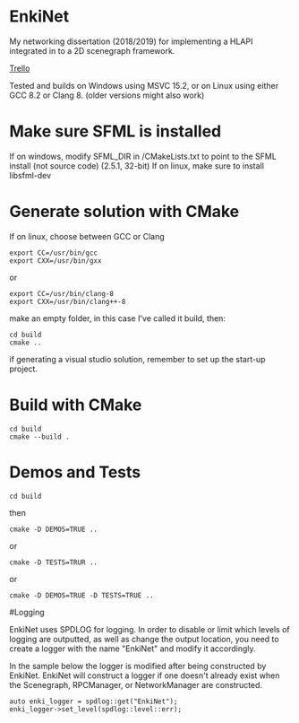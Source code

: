 # EnkiNet
My networking dissertation (2018/2019) for implementing a HLAPI integrated in to a 2D scenegraph framework.

[Trello](https://trello.com/b/vID8EWtE/enkinet)

Tested and builds on Windows using MSVC 15.2, or on Linux using either GCC 8.2 or Clang 8. (older versions might also work)

# Make sure SFML is installed
If on windows, modify SFML_DIR in /CMakeLists.txt to point to the SFML install (not source code) (2.5.1, 32-bit)
If on linux, make sure to install libsfml-dev

# Generate solution with CMake

If on linux, choose between GCC or Clang

````
export CC=/usr/bin/gcc
export CXX=/usr/bin/gxx
````

or

````
export CC=/usr/bin/clang-8
export CXX=/usr/bin/clang++-8
````

make an empty folder, in this case I've called it build, then:


````
cd build
cmake ..
````

if generating a visual studio solution, remember to set up the start-up project.

# Build with CMake
````
cd build
cmake --build .
````

# Demos and Tests

`cd build`

then

`cmake -D DEMOS=TRUE ..`

or

`cmake -D TESTS=TRUR ..`

or

`cmake -D DEMOS=TRUE -D TESTS=TRUE ..`

#Logging

EnkiNet uses SPDLOG for logging. In order to disable or limit which levels of logging are outputted, as well as change the output location, you need to create a logger with the name "EnkiNet" and modify it accordingly.

In the sample below the logger is modified after being constructed by EnkiNet. EnkiNet will construct a logger if one doesn't already exist when the Scenegraph, RPCManager, or NetworkManager are constructed.

````
auto enki_logger = spdlog::get("EnkiNet");
enki_logger->set_level(spdlog::level::err);
````

